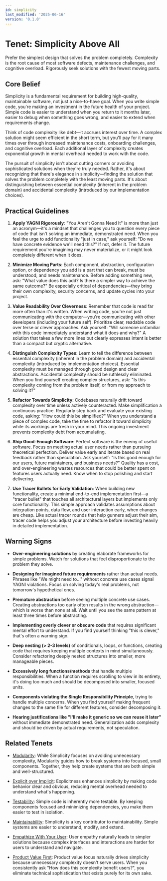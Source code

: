 ```yaml
---
id: simplicity
last_modified: '2025-06-16'
version: '0.1.0'
---
```

# Tenet: Simplicity Above All

Prefer the simplest design that solves the problem completely. Complexity is the root
cause of most software defects, maintenance challenges, and cognitive overload.
Rigorously seek solutions with the fewest moving parts.

## Core Belief

Simplicity is a fundamental requirement for building high-quality, maintainable
software, not just a nice-to-have goal. When you write simple code, you're making an
investment in the future health of your project. Simple code is easier to understand
when you return to it months later, easier to debug when something goes wrong, and
easier to extend when requirements change.

Think of code complexity like debt—it accrues interest over time. A complex solution
might seem efficient in the short term, but you'll pay for it many times over through
increased maintenance costs, onboarding challenges, and cognitive overload. Each additional
layer of complexity creates exponential growth in mental overhead needed to work with the code.

The pursuit of simplicity isn't about cutting corners or avoiding sophisticated
solutions when they're truly needed. Rather, it's about recognizing that there's
elegance in simplicity—finding the solution that solves the problem completely with the
least moving parts. It's about distinguishing between essential complexity (inherent in
the problem domain) and accidental complexity (introduced by our implementation
choices).

## Practical Guidelines

1. **Apply YAGNI Rigorously**: "You Aren't Gonna Need It" is more than just an
   acronym—it's a mindset that challenges you to question every piece of code that isn't
   solving an immediate, demonstrated need. When you feel the urge to add functionality
   "just in case," ask yourself: "Do we have concrete evidence we'll need this?" If not,
   defer it. The future requirement you're imagining may never materialize, or it might
   look completely different when it does.

1. **Minimize Moving Parts**: Each component, abstraction, configuration option, or
   dependency you add is a part that can break, must be understood, and needs
   maintenance. Before adding something new, ask: "What value does this add? Is there a
   simpler way to achieve the same outcome?" Be especially critical of dependencies—they
   bring their own complexity, security concerns, and update cycles into your project.

1. **Value Readability Over Cleverness**: Remember that code is read far more often than
   it's written. When writing code, you're not just communicating with the
   computer—you're communicating with other developers (including your future self).
   Prioritize clear, readable code over terse or clever approaches. Ask yourself: "Will
   someone unfamiliar with this code immediately understand what it does and why?" A
   solution that takes a few more lines but clearly expresses intent is better than a
   compact but cryptic alternative.

1. **Distinguish Complexity Types**: Learn to tell the difference between essential
   complexity (inherent in the problem domain) and accidental complexity (introduced by
   implementation choices). Essential complexity must be managed through good design and
   clear abstractions. Accidental complexity should be ruthlessly eliminated. When you
   find yourself creating complex structures, ask: "Is this complexity coming from the
   problem itself, or from my approach to solving it?"

1. **Refactor Towards Simplicity**: Codebases naturally drift toward complexity over
   time unless actively counteracted. Make simplification a continuous practice.
   Regularly step back and evaluate your existing code, asking: "How could this be
   simplified?" When you understand a piece of complex code, take the time to refactor
   it toward simplicity while its workings are fresh in your mind. This ongoing
   investment prevents complexity debt from accumulating.

1. **Ship Good-Enough Software**: Perfect software is the enemy of useful software.
   Focus on meeting actual user needs rather than pursuing theoretical perfection.
   Deliver value early and iterate based on real feedback rather than speculation.
   Ask yourself: "Is this good enough for our users, future maintainers, and business
   needs?" Quality has a cost, and over-engineering wastes resources that could be
   better spent on features users actually need. Know when to stop polishing and
   start delivering.

1. **Use Tracer Bullets for Early Validation**: When building new functionality,
   create a minimal end-to-end implementation first—a "tracer bullet" that touches
   all architectural layers but implements only core functionality. This simple
   approach validates assumptions about integration points, data flow, and user
   interaction early, when changes are cheap. Like actual tracer rounds that help
   gunners adjust their aim, tracer code helps you adjust your architecture before
   investing heavily in detailed implementation.

## Warning Signs

- **Over-engineering solutions** by creating elaborate frameworks for simple problems.
  Watch for solutions that feel disproportionate to the problem they solve.

- **Designing for imagined future requirements** rather than actual needs. Phrases like
  "We might need to..." without concrete use cases signal YAGNI violations. Focus on
  solving today's real problems, not tomorrow's hypothetical ones.

- **Premature abstraction** before seeing multiple concrete use cases. Creating abstractions
  too early often results in the wrong abstraction—which is worse than none at all. Wait
  until you see the same pattern at least three times before abstracting.

- **Implementing overly clever or obscure code** that requires significant mental effort
  to understand. If you find yourself thinking "this is clever," that's often a warning sign.

- **Deep nesting (> 2-3 levels)** of conditionals, loops, or functions, creating code
  that requires keeping multiple contexts in mind simultaneously. Consider refactoring
  deeply nested structures into smaller, more manageable pieces.

- **Excessively long functions/methods** that handle multiple responsibilities. When a
  function requires scrolling to view in its entirety, it's doing too much and should be
  decomposed into smaller, focused units.

- **Components violating the Single Responsibility Principle**, trying to handle
  multiple concerns. When you find yourself making frequent changes to the same file
  for different features, consider decomposing it.

- **Hearing justifications like "I'll make it generic so we can reuse it later"**
  without immediate demonstrated need. Generalization adds complexity and should be
  driven by actual requirements, not speculation.

## Related Tenets

- [Modularity](modularity.md): While Simplicity focuses on avoiding unnecessary
  complexity, Modularity guides how to break systems into focused, small components.
  Together, they help create systems that are both simple and well-structured.

- [Explicit over Implicit](explicit-over-implicit.md): Explicitness enhances simplicity
  by making code behavior clear and obvious, reducing mental overhead needed to
  understand what's happening.

- [Testability](testability.md): Simple code is inherently more testable. By keeping
  components focused and minimizing dependencies, you make them easier to test in
  isolation.

- [Maintainability](maintainability.md): Simplicity is a key contributor to
  maintainability. Simple systems are easier to understand, modify, and extend.

- [Empathize With Your User](empathize-with-your-user.md): User empathy naturally
  leads to simpler solutions because complex interfaces and interactions are harder
  for users to understand and navigate.

- [Product Value First](product-value-first.md): Product value focus naturally drives
  simplicity because unnecessary complexity doesn't serve users. When you consistently
  ask "How does this complexity benefit users?", you eliminate technical sophistication
  that exists purely for its own sake.

